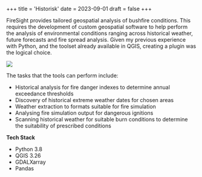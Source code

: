 +++
title = 'Historisk'
date = 2023-09-01
draft = false
+++

FireSight provides tailored geospatial analysis of bushfire conditions. This
requires the development of custom geospatial software to help perform the
analysis of environmental conditions ranging across historical weather, future
forecasts and fire spread analysis. Given my previous experience with Python,
and the toolset already available in QGIS, creating a plugin was the logical
choice.

![](/projects/lfmc.png)

The tasks that the tools can perform include:
* Historical analysis for fire danger indexes to determine annual exceedance thresholds
* Discovery of historical extreme weather dates for chosen areas
* Weather extraction to formats suitable for fire simulation
* Analysing fire simulation output for dangerous ignitions
* Scanning historical weather for suitable burn conditions to determine the
  suitability of prescribed conditions

**Tech Stack**
* Python 3.8
* QGIS 3.26
* GDALXarray
* Pandas